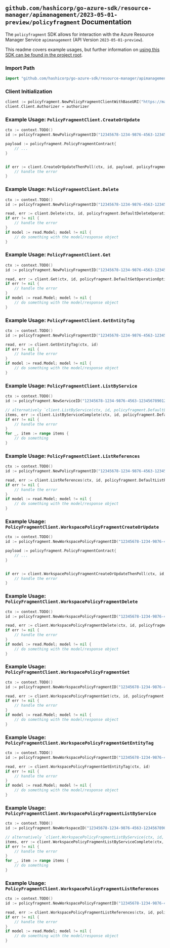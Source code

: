 
## `github.com/hashicorp/go-azure-sdk/resource-manager/apimanagement/2023-05-01-preview/policyfragment` Documentation

The `policyfragment` SDK allows for interaction with the Azure Resource Manager Service `apimanagement` (API Version `2023-05-01-preview`).

This readme covers example usages, but further information on [using this SDK can be found in the project root](https://github.com/hashicorp/go-azure-sdk/tree/main/docs).

### Import Path

```go
import "github.com/hashicorp/go-azure-sdk/resource-manager/apimanagement/2023-05-01-preview/policyfragment"
```


### Client Initialization

```go
client := policyfragment.NewPolicyFragmentClientWithBaseURI("https://management.azure.com")
client.Client.Authorizer = authorizer
```


### Example Usage: `PolicyFragmentClient.CreateOrUpdate`

```go
ctx := context.TODO()
id := policyfragment.NewPolicyFragmentID("12345678-1234-9876-4563-123456789012", "example-resource-group", "serviceValue", "policyFragmentValue")

payload := policyfragment.PolicyFragmentContract{
	// ...
}


if err := client.CreateOrUpdateThenPoll(ctx, id, payload, policyfragment.DefaultCreateOrUpdateOperationOptions()); err != nil {
	// handle the error
}
```


### Example Usage: `PolicyFragmentClient.Delete`

```go
ctx := context.TODO()
id := policyfragment.NewPolicyFragmentID("12345678-1234-9876-4563-123456789012", "example-resource-group", "serviceValue", "policyFragmentValue")

read, err := client.Delete(ctx, id, policyfragment.DefaultDeleteOperationOptions())
if err != nil {
	// handle the error
}
if model := read.Model; model != nil {
	// do something with the model/response object
}
```


### Example Usage: `PolicyFragmentClient.Get`

```go
ctx := context.TODO()
id := policyfragment.NewPolicyFragmentID("12345678-1234-9876-4563-123456789012", "example-resource-group", "serviceValue", "policyFragmentValue")

read, err := client.Get(ctx, id, policyfragment.DefaultGetOperationOptions())
if err != nil {
	// handle the error
}
if model := read.Model; model != nil {
	// do something with the model/response object
}
```


### Example Usage: `PolicyFragmentClient.GetEntityTag`

```go
ctx := context.TODO()
id := policyfragment.NewPolicyFragmentID("12345678-1234-9876-4563-123456789012", "example-resource-group", "serviceValue", "policyFragmentValue")

read, err := client.GetEntityTag(ctx, id)
if err != nil {
	// handle the error
}
if model := read.Model; model != nil {
	// do something with the model/response object
}
```


### Example Usage: `PolicyFragmentClient.ListByService`

```go
ctx := context.TODO()
id := policyfragment.NewServiceID("12345678-1234-9876-4563-123456789012", "example-resource-group", "serviceValue")

// alternatively `client.ListByService(ctx, id, policyfragment.DefaultListByServiceOperationOptions())` can be used to do batched pagination
items, err := client.ListByServiceComplete(ctx, id, policyfragment.DefaultListByServiceOperationOptions())
if err != nil {
	// handle the error
}
for _, item := range items {
	// do something
}
```


### Example Usage: `PolicyFragmentClient.ListReferences`

```go
ctx := context.TODO()
id := policyfragment.NewPolicyFragmentID("12345678-1234-9876-4563-123456789012", "example-resource-group", "serviceValue", "policyFragmentValue")

read, err := client.ListReferences(ctx, id, policyfragment.DefaultListReferencesOperationOptions())
if err != nil {
	// handle the error
}
if model := read.Model; model != nil {
	// do something with the model/response object
}
```


### Example Usage: `PolicyFragmentClient.WorkspacePolicyFragmentCreateOrUpdate`

```go
ctx := context.TODO()
id := policyfragment.NewWorkspacePolicyFragmentID("12345678-1234-9876-4563-123456789012", "example-resource-group", "serviceValue", "workspaceIdValue", "policyFragmentValue")

payload := policyfragment.PolicyFragmentContract{
	// ...
}


if err := client.WorkspacePolicyFragmentCreateOrUpdateThenPoll(ctx, id, payload, policyfragment.DefaultWorkspacePolicyFragmentCreateOrUpdateOperationOptions()); err != nil {
	// handle the error
}
```


### Example Usage: `PolicyFragmentClient.WorkspacePolicyFragmentDelete`

```go
ctx := context.TODO()
id := policyfragment.NewWorkspacePolicyFragmentID("12345678-1234-9876-4563-123456789012", "example-resource-group", "serviceValue", "workspaceIdValue", "policyFragmentValue")

read, err := client.WorkspacePolicyFragmentDelete(ctx, id, policyfragment.DefaultWorkspacePolicyFragmentDeleteOperationOptions())
if err != nil {
	// handle the error
}
if model := read.Model; model != nil {
	// do something with the model/response object
}
```


### Example Usage: `PolicyFragmentClient.WorkspacePolicyFragmentGet`

```go
ctx := context.TODO()
id := policyfragment.NewWorkspacePolicyFragmentID("12345678-1234-9876-4563-123456789012", "example-resource-group", "serviceValue", "workspaceIdValue", "policyFragmentValue")

read, err := client.WorkspacePolicyFragmentGet(ctx, id, policyfragment.DefaultWorkspacePolicyFragmentGetOperationOptions())
if err != nil {
	// handle the error
}
if model := read.Model; model != nil {
	// do something with the model/response object
}
```


### Example Usage: `PolicyFragmentClient.WorkspacePolicyFragmentGetEntityTag`

```go
ctx := context.TODO()
id := policyfragment.NewWorkspacePolicyFragmentID("12345678-1234-9876-4563-123456789012", "example-resource-group", "serviceValue", "workspaceIdValue", "policyFragmentValue")

read, err := client.WorkspacePolicyFragmentGetEntityTag(ctx, id)
if err != nil {
	// handle the error
}
if model := read.Model; model != nil {
	// do something with the model/response object
}
```


### Example Usage: `PolicyFragmentClient.WorkspacePolicyFragmentListByService`

```go
ctx := context.TODO()
id := policyfragment.NewWorkspaceID("12345678-1234-9876-4563-123456789012", "example-resource-group", "serviceValue", "workspaceIdValue")

// alternatively `client.WorkspacePolicyFragmentListByService(ctx, id, policyfragment.DefaultWorkspacePolicyFragmentListByServiceOperationOptions())` can be used to do batched pagination
items, err := client.WorkspacePolicyFragmentListByServiceComplete(ctx, id, policyfragment.DefaultWorkspacePolicyFragmentListByServiceOperationOptions())
if err != nil {
	// handle the error
}
for _, item := range items {
	// do something
}
```


### Example Usage: `PolicyFragmentClient.WorkspacePolicyFragmentListReferences`

```go
ctx := context.TODO()
id := policyfragment.NewWorkspacePolicyFragmentID("12345678-1234-9876-4563-123456789012", "example-resource-group", "serviceValue", "workspaceIdValue", "policyFragmentValue")

read, err := client.WorkspacePolicyFragmentListReferences(ctx, id, policyfragment.DefaultWorkspacePolicyFragmentListReferencesOperationOptions())
if err != nil {
	// handle the error
}
if model := read.Model; model != nil {
	// do something with the model/response object
}
```
